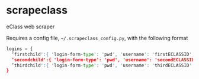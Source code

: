 # scrapeclass
eClass web scraper

Requires a config file, `~/.scrapeclass_config.py`, with the following format

```python
logins = {
  ‘firstchild':{ 'login-form-type': 'pwd', 'username': 'firstECLASSID', 'password': 'firstPASSWORD'},
  ’secondchild':{ 'login-form-type': 'pwd', 'username': 'secondECLASSID', 'password': 'secondPASSWORD'},
  ’thirdchild':{ 'login-form-type': 'pwd', 'username': 'thirdECLASSID', 'password': 'thirdPASSWORD'}
}
```

